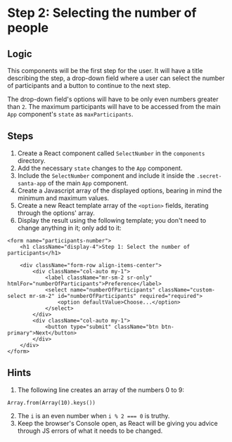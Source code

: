 # Step 2: Selecting the number of people

## Logic

This components will be the first step for the user. It will have a title describing the step, a drop-down field where a user can select the number of participants and a button to continue to the next step.

The drop-down field's options will have to be only even numbers greater than `2`. The maximum participants will have to be accessed from the main `App` component's `state` as `maxParticipants`.

## Steps

1. Create a React component called `SelectNumber` in the `components` directory.
2. Add the necessary `state` changes to the `App` component.
3. Include the `SelectNumber` component and include it inside the `.secret-santa-app` of the main `App` component.
4. Create a Javascript array of the displayed options, bearing in mind the minimum and maximum values.
5. Create a new React template array of the `<option>` fields, iterating through the options' array.
6. Display the result using the following template; you don't need to change anything in it; only add to it:

```
<form name="participants-number">
    <h1 className="display-4">Step 1: Select the number of participants</h1>

    <div className="form-row align-items-center">
        <div className="col-auto my-1">
            <label className="mr-sm-2 sr-only" htmlFor="numberOfParticipants">Preference</label>
            <select name="numberOfParticipants" className="custom-select mr-sm-2" id="numberOfParticipants" required="required">
                <option defaultValue>Choose...</option>
            </select>
        </div>
        <div className="col-auto my-1">
            <button type="submit" className="btn btn-primary">Next</button>
        </div>
    </div>
</form>
```

## Hints

1. The following line creates an array of the numbers 0 to 9:
```
Array.from(Array(10).keys())
```

2. The `i` is an even number when `i % 2 === 0` is truthy.
3. Keep the browser's Console open, as React will be giving you advice through JS errors of what it needs to be changed.